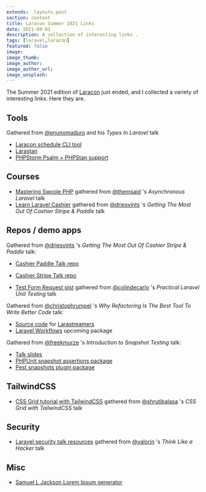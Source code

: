 ```yaml
---
extends: _layouts.post
section: content
title: Laracon Summer 2021 Links
date: 2021-09-01
description: A collection of interesting links .
tags: [laravel,laracon]
featured: false
image: 
image_thumb: 
image_author: 
image_author_url: 
image_unsplash: 
---
```


The Summer 2021 edition of [Laracon](https://laracon.net/) just ended, and I collected a variety of interesting links. Here they are.

## Tools

Gathered from [@enunomaduro](https://twitter.com/enunomaduro) and his *Types In Laravel* talk

- [Laracon schedule CLI tool](https://github.com/nunomaduro/laracon-schedule)  
- [Larastan](https://github.com/nunomaduro/larastan) 
- [PHPStorm Psalm + PHPStan support](https://blog.jetbrains.com/phpstorm/2020/12/phpstorm-2020-3-release/#psalm_and_phpstan_support
  )

## Courses

- [Mastering Swoole PHP](https://swoolebook.com) gathered from [@themsaid](https://twitter.com/themsaid) 's *Asynchronous Laravel* talk
- [Learn Laravel Cashier](https://learn-laravel-cashier.com/) gathered from [@driesvints](https://twitter.com/driesvints) 's *Getting The Most Out Of Cashier Stripe & Paddle* talk 

## Repos / demo apps

Gathered from [@driesvints](https://twitter.com/driesvints) 's *Getting The Most Out Of Cashier Stripe & Paddle* talk:

- [Cashier Paddle Talk repo](https://github.com/driesvints/cashier-paddle-talk)
- [Cashier Stripe Talk repo](https://github.com/driesvints/cashier-stripe-talk)

- [Test Form Request gist](https://gist.github.com/colindecarlo/9ba9bd6524127fee7580ae66c6d4709d) gathered from [@colindecarlo](https://twitter.com/colindecarlo) 's *Practical Laravel Unit Testing* talk

Gathered from [@christophrumpel](https://twitter.com/christophrumpel) 's *Why Refactoring Is The Best Tool To Write Better Code* talk:

- [Source code](https://github.com/christophrumpel/larastreamers) for [Larastreamers](https://larastreamers.com/)
- [Laravel Workflows](https://laravelworkflows.com/) upcoming package

Gathered from [@freekmurze](https://twitter.com/freekmurze) 's *Introduction to Snapshot Testing* talk:

- [Talk slides](https://speakerdeck.com/freekmurze/an-introduction-to-snapshot-testing)
- [PHPUnit snapshot assertions package](https://github.com/spatie/phpunit-snapshot-assertions)
- [Pest snapshots plugin package](https://github.com/spatie/pest-plugin-snapshots)

## TailwindCSS

- [CSS Grid tutorial with TailwindCSS](https://www.youtube.com/watch?v=kuY9MehvHh4) gathered from [@shrutibalasa](https://twitter.com/shrutibalasa) 's *CSS Grid with TailwindCSS* talk

## Security

- [Laravel security talk resources](https://stephenreescarter.net/talks/hacking-laravel/) gathered from [@valorin](https://twitter.com/valorin) 's *Think Like a Hacker* talk

## Misc

- [Samuel L Jackson Lorem Ipsum generator](https://slipsum.com/)
